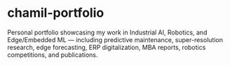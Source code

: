 # chamil-portfolio
Personal portfolio showcasing my work in Industrial AI, Robotics, and Edge/Embedded ML — including predictive maintenance, super-resolution research, edge forecasting, ERP digitalization, MBA reports, robotics competitions, and publications.
